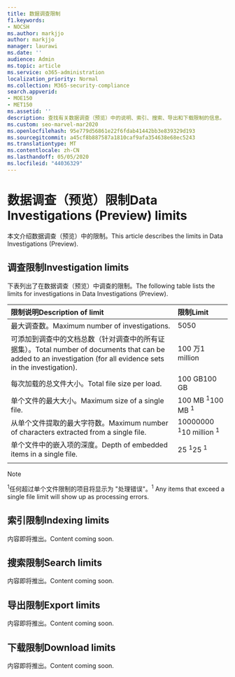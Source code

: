 ```yaml
---
title: 数据调查限制
f1.keywords:
- NOCSH
ms.author: markjjo
author: markjjo
manager: laurawi
ms.date: ''
audience: Admin
ms.topic: article
ms.service: o365-administration
localization_priority: Normal
ms.collection: M365-security-compliance
search.appverid:
- MOE150
- MET150
ms.assetid: ''
description: 查找有关数据调查（预览）中的说明、索引、搜索、导出和下载限制的信息。
ms.custom: seo-marvel-mar2020
ms.openlocfilehash: 95e779d56861e22f6fdab41442bb3e839329d193
ms.sourcegitcommit: a45cf8b887587a1810caf9afa354638e68ec5243
ms.translationtype: MT
ms.contentlocale: zh-CN
ms.lasthandoff: 05/05/2020
ms.locfileid: "44036329"
---
```

# <a name="data-investigations-preview-limits"></a><span data-ttu-id="121cb-103">数据调查（预览）限制</span><span class="sxs-lookup"><span data-stu-id="121cb-103">Data Investigations (Preview) limits</span></span>

<span data-ttu-id="121cb-104">本文介绍数据调查（预览）中的限制。</span><span class="sxs-lookup"><span data-stu-id="121cb-104">This article describes the limits in Data Investigations (Preview).</span></span>

## <a name="investigation-limits"></a><span data-ttu-id="121cb-105">调查限制</span><span class="sxs-lookup"><span data-stu-id="121cb-105">Investigation limits</span></span>

<span data-ttu-id="121cb-106">下表列出了在数据调查（预览）中调查的限制。</span><span class="sxs-lookup"><span data-stu-id="121cb-106">The following table lists the limits for investigations in Data Investigations (Preview).</span></span> 
    
  |<span data-ttu-id="121cb-107">**限制说明**</span><span class="sxs-lookup"><span data-stu-id="121cb-107">**Description of limit**</span></span>|<span data-ttu-id="121cb-108">**限制**</span><span class="sxs-lookup"><span data-stu-id="121cb-108">**Limit**</span></span>|
  |:-----|:-----|
  |<span data-ttu-id="121cb-109">最大调查数。</span><span class="sxs-lookup"><span data-stu-id="121cb-109">Maximum number of investigations.</span></span>  <br/> |<span data-ttu-id="121cb-110">50</span><span class="sxs-lookup"><span data-stu-id="121cb-110">50</span></span>  <br/> |
  |<span data-ttu-id="121cb-111">可添加到调查中的文档总数（针对调查中的所有证据集）。</span><span class="sxs-lookup"><span data-stu-id="121cb-111">Total number of documents that can be added to an investigation (for all evidence sets in the investigation).</span></span>  <br/> |<span data-ttu-id="121cb-112">100 万</span><span class="sxs-lookup"><span data-stu-id="121cb-112">1 million</span></span>  <br/> |
  |<span data-ttu-id="121cb-113">每次加载的总文件大小。</span><span class="sxs-lookup"><span data-stu-id="121cb-113">Total file size per load.</span></span>  <br/> |<span data-ttu-id="121cb-114">100 GB</span><span class="sxs-lookup"><span data-stu-id="121cb-114">100 GB</span></span>  <br/> |
  |<span data-ttu-id="121cb-115">单个文件的最大大小。</span><span class="sxs-lookup"><span data-stu-id="121cb-115">Maximum size of a single file.</span></span>   <br/> |<span data-ttu-id="121cb-116">100 MB <sup>1</sup></span><span class="sxs-lookup"><span data-stu-id="121cb-116">100 MB <sup>1</sup></span></span> <br/> |
  |<span data-ttu-id="121cb-117">从单个文件提取的最大字符数。</span><span class="sxs-lookup"><span data-stu-id="121cb-117">Maximum number of characters extracted from a single file.</span></span>  <br/> |<span data-ttu-id="121cb-118">10000000 <sup>1</sup></span><span class="sxs-lookup"><span data-stu-id="121cb-118">10 million <sup>1</sup></span></span> <br/> |
  |<span data-ttu-id="121cb-119">单个文件中的嵌入项的深度。</span><span class="sxs-lookup"><span data-stu-id="121cb-119">Depth of embedded items in a single file.</span></span>  <br/> |<span data-ttu-id="121cb-120">25 <sup>1</sup></span><span class="sxs-lookup"><span data-stu-id="121cb-120">25 <sup>1</sup></span></span> <br/> |
|||
> [!NOTE]
><span data-ttu-id="121cb-121"><sup>1</sup>任何超过单个文件限制的项目将显示为 "处理错误"。</span><span class="sxs-lookup"><span data-stu-id="121cb-121"><sup>1</sup>  Any items that exceed a single file limit will show up as processing errors.</span></span>

## <a name="indexing-limits"></a><span data-ttu-id="121cb-122">索引限制</span><span class="sxs-lookup"><span data-stu-id="121cb-122">Indexing limits</span></span>

<span data-ttu-id="121cb-123">内容即将推出。</span><span class="sxs-lookup"><span data-stu-id="121cb-123">Content coming soon.</span></span>

## <a name="search-limits"></a><span data-ttu-id="121cb-124">搜索限制</span><span class="sxs-lookup"><span data-stu-id="121cb-124">Search limits</span></span>

<span data-ttu-id="121cb-125">内容即将推出。</span><span class="sxs-lookup"><span data-stu-id="121cb-125">Content coming soon.</span></span>

## <a name="export-limits"></a><span data-ttu-id="121cb-126">导出限制</span><span class="sxs-lookup"><span data-stu-id="121cb-126">Export limits</span></span>

<span data-ttu-id="121cb-127">内容即将推出。</span><span class="sxs-lookup"><span data-stu-id="121cb-127">Content coming soon.</span></span>

## <a name="download-limits"></a><span data-ttu-id="121cb-128">下载限制</span><span class="sxs-lookup"><span data-stu-id="121cb-128">Download limits</span></span>

<span data-ttu-id="121cb-129">内容即将推出。</span><span class="sxs-lookup"><span data-stu-id="121cb-129">Content coming soon.</span></span>


